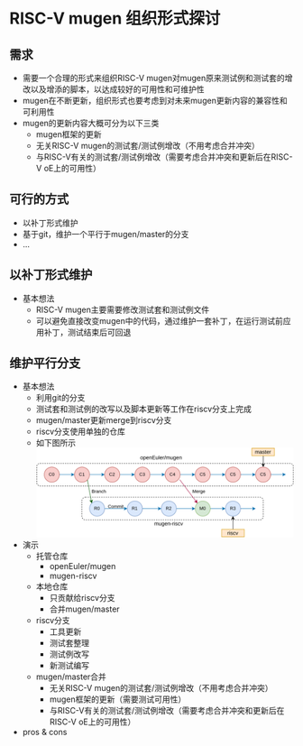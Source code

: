 # RISC-V mugen 组织形式探讨  
## 需求  
- 需要一个合理的形式来组织RISC-V mugen对mugen原来测试例和测试套的增改以及增添的脚本，以达成较好的可用性和可维护性  
- mugen在不断更新，组织形式也要考虑到对未来mugen更新内容的兼容性和可利用性  
- mugen的更新内容大概可分为以下三类  
    - mugen框架的更新  
    - 无关RISC-V mugen的测试套/测试例增改（不用考虑合并冲突）  
    - 与RISC-V有关的测试套/测试例增改（需要考虑合并冲突和更新后在RISC-V oE上的可用性）  
## 可行的方式  
- 以补丁形式维护  
- 基于git，维护一个平行于mugen/master的分支  
- ...  
## 以补丁形式维护  
- 基本想法  
    - RISC-V mugen主要需要修改测试套和测试例文件  
    - 可以避免直接改变mugen中的代码，通过维护一套补丁，在运行测试前应用补丁，测试结束后可回退   
## 维护平行分支  
- 基本想法  
    - 利用git的分支  
    - 测试套和测试例的改写以及脚本更新等工作在riscv分支上完成  
    - mugen/master更新merge到riscv分支  
    - riscv分支使用单独的仓库  
    - 如下图所示  
        <img src="../Pic/riscv_branch.png">  
- 演示  
    - 托管仓库
        - openEuler/mugen  
        - mugen-riscv  
    - 本地仓库  
        - 只贡献给riscv分支   
        - 合并mugen/master   
    - riscv分支  
        - 工具更新  
        - 测试套整理  
        - 测试例改写  
        - 新测试编写  
    - mugen/master合并  
        - 无关RISC-V mugen的测试套/测试例增改（不用考虑合并冲突）  
        - mugen框架的更新（需要测试可用性）  
        - 与RISC-V有关的测试套/测试例增改（需要考虑合并冲突和更新后在RISC-V oE上的可用性）  
- pros & cons  